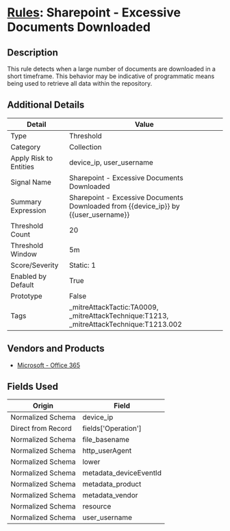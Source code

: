 # [Rules](README.md): Sharepoint - Excessive Documents Downloaded

## Description
This rule detects when a large number of documents are downloaded in a short timeframe. This behavior may be indicative of programmatic means being used to retrieve all data within the repository.

## Additional Details
|Detail|Value|
|----|----|
|Type|Threshold|
|Category|Collection|
|Apply Risk to Entities|device_ip, user_username|
|Signal Name|Sharepoint - Excessive Documents Downloaded|
|Summary Expression|Sharepoint - Excessive Documents Downloaded from {{device_ip}} by {{user_username}}|
|Threshold Count|20|
|Threshold Window|5m|
|Score/Severity|Static: 1|
|Enabled by Default|True|
|Prototype|False|
|Tags|_mitreAttackTactic:TA0009, _mitreAttackTechnique:T1213, _mitreAttackTechnique:T1213.002|
## Vendors and Products
- [Microsoft - Office 365](../products/d3ed003d-5ddd-4c7a-bea5-63eae6311833.md)


## Fields Used

|Origin|Field|
|----|----|
|Normalized Schema|device_ip|
|Direct from Record|fields['Operation']|
|Normalized Schema|file_basename|
|Normalized Schema|http_userAgent|
|Normalized Schema|lower|
|Normalized Schema|metadata_deviceEventId|
|Normalized Schema|metadata_product|
|Normalized Schema|metadata_vendor|
|Normalized Schema|resource|
|Normalized Schema|user_username|


